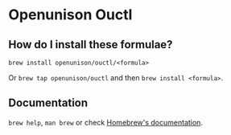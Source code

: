 # Openunison Ouctl

## How do I install these formulae?

`brew install openunison/ouctl/<formula>`

Or `brew tap openunison/ouctl` and then `brew install <formula>`.

## Documentation

`brew help`, `man brew` or check [Homebrew's documentation](https://docs.brew.sh).
